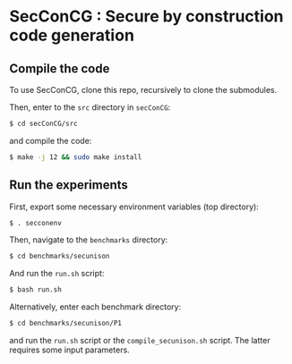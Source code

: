 # SecConCG : Secure by construction code generation


## Compile the code
To use SecConCG, clone this repo, recursively to clone the submodules.

Then, enter to the `src` directory in `secConCG`:

```bash
$ cd secConCG/src
```

and compile the code:

```bash
$ make -j 12 && sudo make install
```

## Run the experiments

First, export some necessary environment variables (top directory):

```bash
$ . secconenv
```

Then, navigate to the `benchmarks` directory:
```bash
$ cd benchmarks/secunison
```

And run the `run.sh` script:
```bash
$ bash run.sh
```

Alternatively, enter each benchmark directory:

```bash
$ cd benchmarks/secunison/P1
```

and run the `run.sh` script or the `compile_secunison.sh` script.
The latter requires some input parameters.

